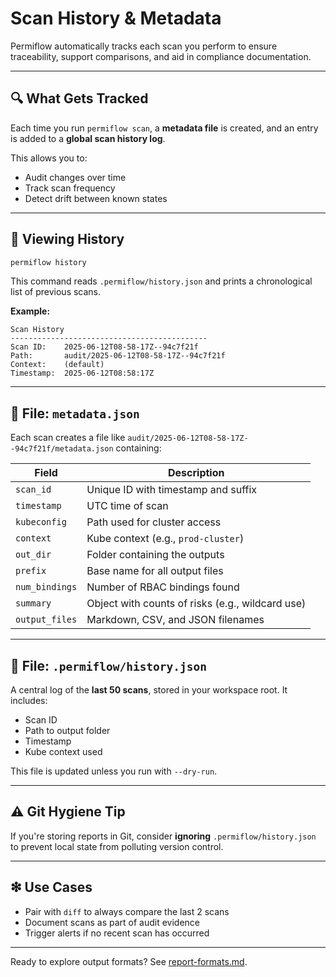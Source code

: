 # Scan History & Metadata

Permiflow automatically tracks each scan you perform to ensure traceability, support comparisons, and aid in compliance documentation.

---

## 🔍 What Gets Tracked

Each time you run `permiflow scan`, a **metadata file** is created, and an entry is added to a **global scan history log**.

This allows you to:

- Audit changes over time
- Track scan frequency
- Detect drift between known states

---

## 📅 Viewing History

```bash
permiflow history
```

This command reads `.permiflow/history.json` and prints a chronological list of previous scans.

**Example:**

```
Scan History
--------------------------------------------
Scan ID:    2025-06-12T08-58-17Z--94c7f21f
Path:       audit/2025-06-12T08-58-17Z--94c7f21f
Context:    (default)
Timestamp:  2025-06-12T08:58:17Z
```

---

## 📃 File: `metadata.json`

Each scan creates a file like `audit/2025-06-12T08-58-17Z--94c7f21f/metadata.json` containing:

| Field          | Description                                      |
| -------------- | ------------------------------------------------ |
| `scan_id`      | Unique ID with timestamp and suffix              |
| `timestamp`    | UTC time of scan                                 |
| `kubeconfig`   | Path used for cluster access                     |
| `context`      | Kube context (e.g., `prod-cluster`)              |
| `out_dir`      | Folder containing the outputs                    |
| `prefix`       | Base name for all output files                   |
| `num_bindings` | Number of RBAC bindings found                    |
| `summary`      | Object with counts of risks (e.g., wildcard use) |
| `output_files` | Markdown, CSV, and JSON filenames                |

---

## 📄 File: `.permiflow/history.json`

A central log of the **last 50 scans**, stored in your workspace root. It includes:

- Scan ID
- Path to output folder
- Timestamp
- Kube context used

This file is updated unless you run with `--dry-run`.

---

## ⚠️ Git Hygiene Tip

If you're storing reports in Git, consider **ignoring** `.permiflow/history.json` to prevent local state from polluting version control.

---

## ❇ Use Cases

- Pair with `diff` to always compare the last 2 scans
- Document scans as part of audit evidence
- Trigger alerts if no recent scan has occurred

---

Ready to explore output formats? See [report-formats.md](./report-formats.md).
